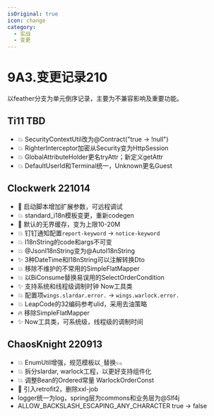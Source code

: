 ```yaml
---
isOriginal: true
icon: change
category:
  - 实战
  - 变更
---
```


# 9A3.变更记录210

以feather分支为单元倒序记录，主要为不兼容影响及重要功能。

## Ti11 TBD

* 💥 SecurityContextUtil改为@Contract("true -> !null")
* 💥 RighterInterceptor加密从Security变为HttpSession
* 💥 GlobalAttributeHolder更名tryAttr；新定义getAttr
* 💥 DefaultUserId和Terminal统一，Unknown更名Guest

## Clockwerk 221014

* 🚀 启动脚本增加扩展参数，可远程调试
* 💥 standard_i18n模板变更，重新codegen
* 🔧 默认的无界缓存，变为上限10-20M
* 💥 钉钉通知配置`report-keyword` → `notice-keyword`
* 💥 I18nString的code和args不可变
* 💥 @JsonI18nString变为@AutoI18nString
* ✨ 3种DateTime和I18nString可以注解转换Dto
* 💥 移除不维护的不常用的SimpleFlatMapper
* 💥 以BiConsume替换易误用的SelectOrderCondition
* ✨ 支持系统和线程级调制时钟 Now工具类
* 💥 配置项`wings.slardar.error.` → `wings.warlock.error.`
* 💥 LeapCode的32编码参考ulid，采用去油策略
* 🔥 移除SimpleFlatMapper
* ✨ Now工具类，可系统级，线程级的调制时间


## ChaosKnight 220913

* 💥 EnumUtil增强，规范模板以`_`替换`𓃬`
* 💥 拆分slardar, warlock工程，以更好支持组件化
* 💥 调整Bean的Ordered常量 WarlockOrderConst
* 📌 引入retrofit2，删除xxl-job
* logger统一为log，spring层为commons和业务层为@Slf4j
* ALLOW_BACKSLASH_ESCAPING_ANY_CHARACTER true → false
